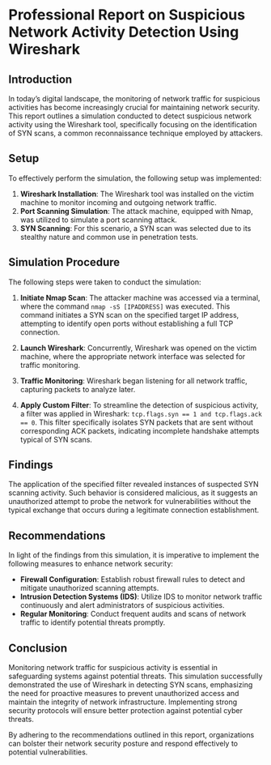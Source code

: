 # Professional Report on Suspicious Network Activity Detection Using Wireshark

## Introduction

In today’s digital landscape, the monitoring of network traffic for suspicious activities has become increasingly crucial for maintaining network security. This report outlines a simulation conducted to detect suspicious network activity using the Wireshark tool, specifically focusing on the identification of SYN scans, a common reconnaissance technique employed by attackers.

## Setup

To effectively perform the simulation, the following setup was implemented:

1. **Wireshark Installation**: The Wireshark tool was installed on the victim machine to monitor incoming and outgoing network traffic.
2. **Port Scanning Simulation**: The attack machine, equipped with Nmap, was utilized to simulate a port scanning attack.
3. **SYN Scanning**: For this scenario, a SYN scan was selected due to its stealthy nature and common use in penetration tests.

## Simulation Procedure

The following steps were taken to conduct the simulation:

1. **Initiate Nmap Scan**: The attacker machine was accessed via a terminal, where the command `nmap -sS [IPADDRESS]` was executed. This command initiates a SYN scan on the specified target IP address, attempting to identify open ports without establishing a full TCP connection.

2. **Launch Wireshark**: Concurrently, Wireshark was opened on the victim machine, where the appropriate network interface was selected for traffic monitoring.

3. **Traffic Monitoring**: Wireshark began listening for all network traffic, capturing packets to analyze later.

4. **Apply Custom Filter**: To streamline the detection of suspicious activity, a filter was applied in Wireshark: `tcp.flags.syn == 1 and tcp.flags.ack == 0`. This filter specifically isolates SYN packets that are sent without corresponding ACK packets, indicating incomplete handshake attempts typical of SYN scans.

## Findings

The application of the specified filter revealed instances of suspected SYN scanning activity. Such behavior is considered malicious, as it suggests an unauthorized attempt to probe the network for vulnerabilities without the typical exchange that occurs during a legitimate connection establishment.

## Recommendations

In light of the findings from this simulation, it is imperative to implement the following measures to enhance network security:

- **Firewall Configuration**: Establish robust firewall rules to detect and mitigate unauthorized scanning attempts. 
- **Intrusion Detection Systems (IDS)**: Utilize IDS to monitor network traffic continuously and alert administrators of suspicious activities.
- **Regular Monitoring**: Conduct frequent audits and scans of network traffic to identify potential threats promptly.

## Conclusion

Monitoring network traffic for suspicious activity is essential in safeguarding systems against potential threats. This simulation successfully demonstrated the use of Wireshark in detecting SYN scans, emphasizing the need for proactive measures to prevent unauthorized access and maintain the integrity of network infrastructure. Implementing strong security protocols will ensure better protection against potential cyber threats. 

By adhering to the recommendations outlined in this report, organizations can bolster their network security posture and respond effectively to potential vulnerabilities.
